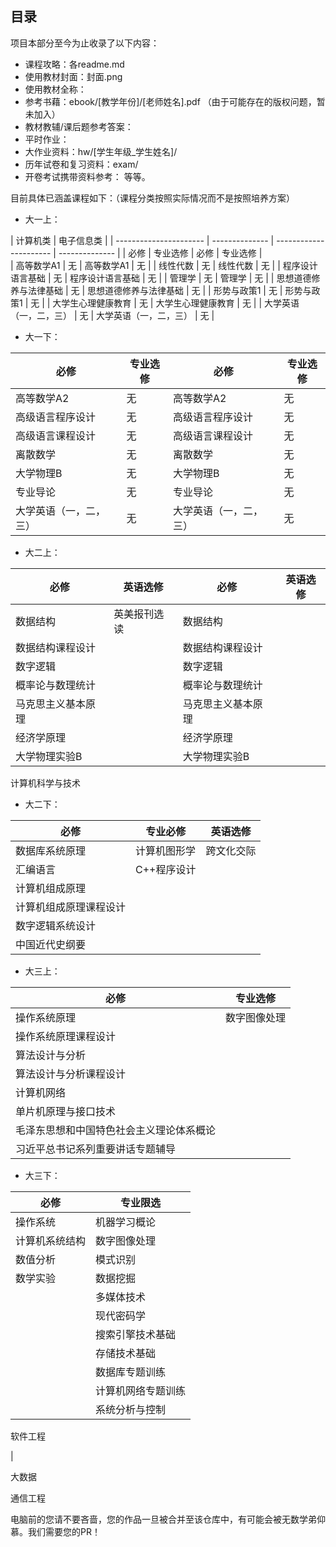 ## 目录

项目本部分至今为止收录了以下内容：

- 课程攻略：各readme.md
- 使用教材封面：封面.png
- 使用教材全称：
- 参考书藉：ebook/[教学年份]/[老师姓名].pdf （由于可能存在的版权问题，暂未加入）
- 教材教辅/课后题参考答案：
- 平时作业：
- 大作业资料：hw/[学生年级_学生姓名]/
- 历年试卷和复习资料：exam/
- 开卷考试携带资料参考：
等等。

目前具体已涵盖课程如下：（课程分类按照实际情况而不是按照培养方案）

- 大一上：

| 计算机类                                | 电子信息类                              | 
| ---------------------- | -------------- | ---------------------- | -------------- |
| 必修                   | 专业选修       | 必修                   | 专业选修       |     
| 高等数学A1             | 无             | 高等数学A1             | 无             |
| 线性代数               | 无             | 线性代数               | 无             |
| 程序设计语言基础       | 无             | 程序设计语言基础       | 无             |
| 管理学                 | 无             | 管理学                 | 无             |
| 思想道德修养与法律基础 | 无             | 思想道德修养与法律基础 | 无             |
| 形势与政策1            | 无             | 形势与政策1            | 无             |
| 大学生心理健康教育     | 无             | 大学生心理健康教育     | 无             |
| 大学英语（一，二，三） | 无             | 大学英语（一，二，三） | 无             |

- 大一下：                             

| 必修                   | 专业选修       | 必修                   | 专业选修       |
| ---------------------- | -------------- | ---------------------- | -------------- |
| 高等数学A2             | 无             | 高等数学A2             | 无             |
| 高级语言程序设计       | 无             | 高级语言程序设计       | 无             |
| 高级语言课程设计       | 无             | 高级语言课程设计       | 无             |
| 离散数学               | 无             | 离散数学               | 无             |
| 大学物理B              | 无             | 大学物理B              | 无             |        
| 专业导论               | 无             | 专业导论               | 无             |
| 大学英语（一，二，三） | 无             | 大学英语（一，二，三） | 无             |

- 大二上：                                 

| 必修                   | 英语选修       | 必修                   | 英语选修       |
| ---------------------- | -------------- | ---------------------- | -------------- |
| 数据结构               | 英美报刊选读   | 数据结构               |                |
| 数据结构课程设计       |                | 数据结构课程设计       |                |
| 数字逻辑               |                | 数字逻辑               |                |
| 概率论与数理统计       |                | 概率论与数理统计       |                |
| 马克思主义基本原理     |                | 马克思主义基本原理     |                |
| 经济学原理             |                | 经济学原理             |                |
| 大学物理实验B          |                | 大学物理实验B          |                |

计算机科学与技术

- 大二下：

| 必修                   | 专业必修       | 英语选修         |
| ---------------------- | -------------- | ---------------- |
| 数据库系统原理         | 计算机图形学   | 跨文化交际       |
| 汇编语言               | C++程序设计    |                  |
| 计算机组成原理         |                |                  |
| 计算机组成原理课程设计 |                |                  |
| 数字逻辑系统设计       |                |                  |
| 中国近代史纲要         |                |                  |

- 大三上：

| 必修                   | 专业选修       |
| ---------------------- | -------------- |
| 操作系统原理           | 数字图像处理   |
| 操作系统原理课程设计   |                |
| 算法设计与分析         |                |
| 算法设计与分析课程设计 |                |
| 计算机网络             |                |
| 单片机原理与接口技术   |                |
| 毛泽东思想和中国特色社会主义理论体系概论|
| 习近平总书记系列重要讲话专题辅导        |

- 大三下：

| 必修           | 专业限选           |
| -------------- | ------------------ |
| 操作系统       | 机器学习概论       |
| 计算机系统结构 | 数字图像处理       |
| 数值分析       | 模式识别           |
| 数学实验       | 数据挖掘           |
|                | 多媒体技术         |
|                | 现代密码学         |
|                | 搜索引擎技术基础   |
|                | 存储技术基础       |
|                | 数据库专题训练     |
|                | 计算机网络专题训练 |
|                | 系统分析与控制     |

软件工程

|

大数据



通信工程






电脑前的您请不要吝啬，您的作品一旦被合并至该仓库中，有可能会被无数学弟仰慕。我们需要您的PR！
